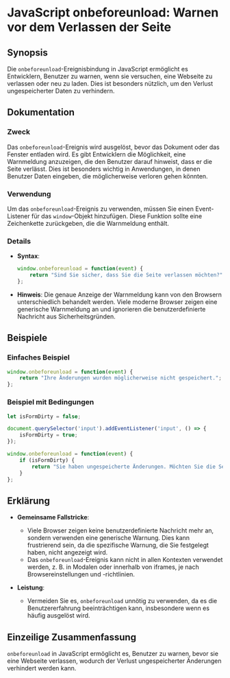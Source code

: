 <!--
Meta Description: # JavaScript onbeforeunload: Warnen vor dem Verlassen der Seite ## Synopsis Die `onbeforeunload`-Ereignisbindung in JavaScript ermöglicht es Entwickle...
Meta Keywords: die, onbeforeunload, sie, javascript, eine
-->

# JavaScript onbeforeunload: Warnen vor dem Verlassen der Seite

## Synopsis
Die `onbeforeunload`-Ereignisbindung in JavaScript ermöglicht es Entwicklern, Benutzer zu warnen, wenn sie versuchen, eine Webseite zu verlassen oder neu zu laden. Dies ist besonders nützlich, um den Verlust ungespeicherter Daten zu verhindern.

## Dokumentation
### Zweck
Das `onbeforeunload`-Ereignis wird ausgelöst, bevor das Dokument oder das Fenster entladen wird. Es gibt Entwicklern die Möglichkeit, eine Warnmeldung anzuzeigen, die den Benutzer darauf hinweist, dass er die Seite verlässt. Dies ist besonders wichtig in Anwendungen, in denen Benutzer Daten eingeben, die möglicherweise verloren gehen könnten.

### Verwendung
Um das `onbeforeunload`-Ereignis zu verwenden, müssen Sie einen Event-Listener für das `window`-Objekt hinzufügen. Diese Funktion sollte eine Zeichenkette zurückgeben, die die Warnmeldung enthält.

### Details
- **Syntax**: 
  ```javascript
  window.onbeforeunload = function(event) {
      return "Sind Sie sicher, dass Sie die Seite verlassen möchten?";
  };
  ```
- **Hinweis**: Die genaue Anzeige der Warnmeldung kann von den Browsern unterschiedlich behandelt werden. Viele moderne Browser zeigen eine generische Warnmeldung an und ignorieren die benutzerdefinierte Nachricht aus Sicherheitsgründen.

## Beispiele
### Einfaches Beispiel
```javascript
window.onbeforeunload = function(event) {
    return "Ihre Änderungen wurden möglicherweise nicht gespeichert.";
};
```

### Beispiel mit Bedingungen
```javascript
let isFormDirty = false;

document.querySelector('input').addEventListener('input', () => {
    isFormDirty = true;
});

window.onbeforeunload = function(event) {
    if (isFormDirty) {
        return "Sie haben ungespeicherte Änderungen. Möchten Sie die Seite wirklich verlassen?";
    }
};
```

## Erklärung
- **Gemeinsame Fallstricke**: 
  - Viele Browser zeigen keine benutzerdefinierte Nachricht mehr an, sondern verwenden eine generische Warnung. Dies kann frustrierend sein, da die spezifische Warnung, die Sie festgelegt haben, nicht angezeigt wird.
  - Das `onbeforeunload`-Ereignis kann nicht in allen Kontexten verwendet werden, z. B. in Modalen oder innerhalb von iframes, je nach Browsereinstellungen und -richtlinien.
  
- **Leistung**: 
  - Vermeiden Sie es, `onbeforeunload` unnötig zu verwenden, da es die Benutzererfahrung beeinträchtigen kann, insbesondere wenn es häufig ausgelöst wird.

## Einzeilige Zusammenfassung
`onbeforeunload` in JavaScript ermöglicht es, Benutzer zu warnen, bevor sie eine Webseite verlassen, wodurch der Verlust ungespeicherter Änderungen verhindert werden kann.